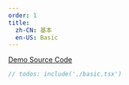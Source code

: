 ```yaml
---
order: 1
title:
  zh-CN: 基本
  en-US: Basic
---
```


[Demo Source Code](https://github.com/ant-design/ant-design-mobile-rn/blob/master/components/icon-weui/demo/basic.tsx)

````jsx
// todos: include('./basic.tsx')
````
